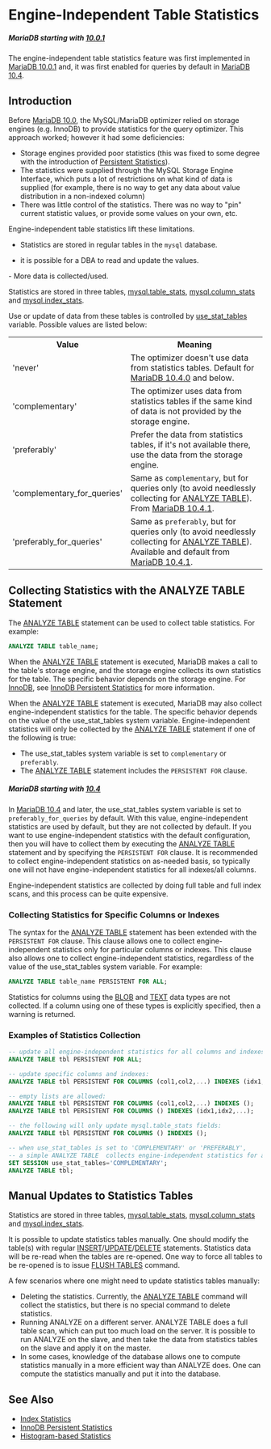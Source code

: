 # Engine-Independent Table Statistics

##### MariaDB starting with [10.0.1](/kb/en/mariadb-1001-release-notes/)

The engine-independent table statistics feature was first implemented in [MariaDB 10.0.1](/kb/en/mariadb-1001-release-notes/) and, it was first enabled for queries by default in [MariaDB 10.4](/kb/en/what-is-mariadb-104/).

## Introduction

Before [MariaDB 10.0](/kb/en/what-is-mariadb-100/), the MySQL/MariaDB optimizer relied on storage engines (e.g. InnoDB) to provide statistics for the query optimizer. This approach worked; however it had some deficiencies:

- Storage engines provided poor statistics (this was
fixed to some degree with the introduction of [Persistent Statistics](/replication/optimization-and-tuning/query-optimizations/statistics-for-optimizing-queries/innodb-persistent-statistics)).
- The statistics were supplied through the MySQL Storage Engine Interface, which puts a lot of restrictions on what kind of data is supplied (for example, there is no way to get any data about value distribution in a non-indexed column)
- There was little control of the statistics. There was no way to "pin" current statistic values, or provide some values on your own, etc.

Engine-independent table statistics lift these limitations.

- Statistics are stored in regular tables in the `mysql` database.
<ul start="1"><li>it is possible for a DBA to read and update the values.
</li></ul>
- More data is collected/used.

Statistics are stored in three tables, [mysql.table_stats](/kb/en/mysqltable_stats-table/), [mysql.column_stats](/kb/en/mysqlcolumn_stats-table/) and [mysql.index_stats](/kb/en/mysqlindex_stats-table/).

Use or update of data from these tables is controlled by [use_stat_tables](/kb/en/server-system-variables/#use_stat_tables) variable. Possible values are listed below:

<table><tbody><tr><th>Value</th><th>Meaning</th></tr>
<tr><td>'never'</td><td>The optimizer doesn't use data from statistics tables. Default for <a href="/kb/en/mariadb-1040-release-notes/">MariaDB 10.4.0</a> and below.</td></tr>
<tr><td>'complementary'</td><td>The optimizer uses data from statistics tables if the same kind of data is not provided by the storage engine.</td></tr>
<tr><td>'preferably'</td><td>Prefer the data from statistics tables, if it's not available there, use the data from the storage engine.</td></tr>
<tr><td>'complementary_for_queries'</td><td>Same as <code>complementary</code>, but for queries only (to avoid needlessly collecting for <a href="/kb/en/analyze-table/">ANALYZE TABLE</a>). From <a href="/kb/en/mariadb-1041-release-notes/">MariaDB 10.4.1</a>.</td></tr>
<tr><td>'preferably_for_queries'</td><td>Same as <code>preferably</code>, but for queries only (to avoid needlessly collecting for <a href="/kb/en/analyze-table/">ANALYZE TABLE</a>). Available and default from <a href="/kb/en/mariadb-1041-release-notes/">MariaDB 10.4.1</a>.</td></tr>
</tbody></table>

## Collecting Statistics with the ANALYZE TABLE Statement

The [ANALYZE TABLE](/sql-statements-structure/sql-statements/table-statements/analyze-table) statement can be used to collect table statistics. For example:

```sql
ANALYZE TABLE table_name;
```

When the [ANALYZE TABLE](/sql-statements-structure/sql-statements/table-statements/analyze-table) statement is executed, MariaDB makes a call to the table's storage engine, and the storage engine collects its own statistics for the table. The specific behavior depends on the storage engine. For [InnoDB](/columns-storage-engines-and-plugins/storage-engines/innodb), see [InnoDB Persistent Statistics](/replication/optimization-and-tuning/query-optimizations/statistics-for-optimizing-queries/innodb-persistent-statistics) for more information.

When the [ANALYZE TABLE](/sql-statements-structure/sql-statements/table-statements/analyze-table) statement is executed, MariaDB may also collect engine-independent statistics for the table. The specific behavior depends on the value of the <a undefined>use_stat_tables</a> system variable. Engine-independent statistics will only be collected by the [ANALYZE TABLE](/sql-statements-structure/sql-statements/table-statements/analyze-table) statement if one of the following is true:

- The <a undefined>use_stat_tables</a> system variable is set to `complementary` or `preferably`.
- The [ANALYZE TABLE](/sql-statements-structure/sql-statements/table-statements/analyze-table) statement includes the `PERSISTENT FOR` clause.

##### MariaDB starting with [10.4](/kb/en/what-is-mariadb-104/)

In [MariaDB 10.4](/kb/en/what-is-mariadb-104/) and later, the <a undefined>use_stat_tables</a> system variable is set to `preferably_for_queries` by default. With this value, engine-independent statistics are used by default, but they are not collected by default. If you want to use engine-independent statistics with the default configuration, then you will have to collect them by executing the [ANALYZE TABLE](/sql-statements-structure/sql-statements/table-statements/analyze-table) statement and by specifying the `PERSISTENT FOR` clause. It is recommended to collect engine-independent statistics on as-needed basis, so typically one will not have engine-independent statistics for all indexes/all columns.

Engine-independent statistics are collected by doing full table and full index scans, and this process can be quite expensive.

### Collecting Statistics for Specific Columns or Indexes

The syntax for the [ANALYZE TABLE](/sql-statements-structure/sql-statements/table-statements/analyze-table) statement has been extended with the `PERSISTENT FOR` clause. This clause allows one to collect engine-independent statistics only for particular columns or indexes. This clause also allows one to collect engine-independent statistics, regardless of the value of the <a undefined>use_stat_tables</a> system variable. For example:

```sql
ANALYZE TABLE table_name PERSISTENT FOR ALL;
```

Statistics for columns using the [BLOB](/columns-storage-engines-and-plugins/data-types/string-data-types/blob) and [TEXT](/columns-storage-engines-and-plugins/data-types/string-data-types/text) data types are not collected. If a column using one of these types is explicitly specified, then a warning is returned.

### Examples of Statistics Collection

```sql
-- update all engine-independent statistics for all columns and indexes
ANALYZE TABLE tbl PERSISTENT FOR ALL;

-- update specific columns and indexes:
ANALYZE TABLE tbl PERSISTENT FOR COLUMNS (col1,col2,...) INDEXES (idx1,idx2,...);

-- empty lists are allowed:
ANALYZE TABLE tbl PERSISTENT FOR COLUMNS (col1,col2,...) INDEXES ();
ANALYZE TABLE tbl PERSISTENT FOR COLUMNS () INDEXES (idx1,idx2,...);

-- the following will only update mysql.table_stats fields:
ANALYZE TABLE tbl PERSISTENT FOR COLUMNS () INDEXES ();

-- when use_stat_tables is set to 'COMPLEMENTARY' or 'PREFERABLY', 
-- a simple ANALYZE TABLE  collects engine-independent statistics for all columns and indexes.
SET SESSION use_stat_tables='COMPLEMENTARY';
ANALYZE TABLE tbl;
```

## Manual Updates to Statistics Tables

Statistics are stored in three tables, [mysql.table_stats](/kb/en/mysqltable_stats-table/), [mysql.column_stats](/kb/en/mysqlcolumn_stats-table/) and [mysql.index_stats](/kb/en/mysqlindex_stats-table/).

It is possible to update statistics tables manually. One should modify the table(s) with regular [INSERT](/sql-statements-structure/sql-statements/data-manipulation/inserting-loading-data/insert)/[UPDATE](/sql-statements-structure/sql-statements/data-manipulation/changing-deleting-data/update)/[DELETE](/sql-statements-structure/sql-statements/data-manipulation/changing-deleting-data/delete) statements. Statistics data will be re-read when the tables are re-opened. One way to force all tables to be re-opened is to issue [FLUSH TABLES](/sql-statements-structure/sql-statements/administrative-sql-statements/flush-commands/flush) command.

A few scenarios where one might need to update statistics tables manually:

- Deleting the statistics. Currently, the [ANALYZE TABLE](/sql-statements-structure/sql-statements/table-statements/analyze-table) command will collect the statistics, but there is no special command to delete statistics.
- Running ANALYZE on a different server. ANALYZE TABLE does a full table scan, which can put too much load on the server.  It is possible to run ANALYZE on the slave, and then take the data from statistics tables on the slave and apply it on the master.
- In some cases, knowledge of the database allows one to compute statistics manually in a more efficient way than ANALYZE does. One can compute the statistics manually and put it into the database.

## See Also

- [Index Statistics](/replication/optimization-and-tuning/optimization-and-indexes/index-statistics)
- [InnoDB Persistent Statistics](/replication/optimization-and-tuning/query-optimizations/statistics-for-optimizing-queries/innodb-persistent-statistics)
- [Histogram-based Statistics](/replication/optimization-and-tuning/query-optimizations/statistics-for-optimizing-queries/histogram-based-statistics)